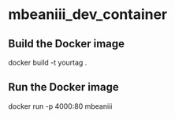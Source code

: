 # mbeaniii_dev_container

## Build the Docker image
docker build -t yourtag .

## Run the Docker image
docker run -p 4000:80 mbeaniii